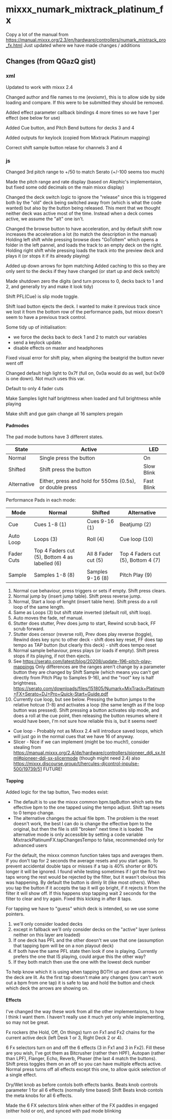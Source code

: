 # mixxx_numark_mixtrack_platinum_fx

Copy a lot of the manual from https://manual.mixxx.org/2.3/en/hardware/controllers/numark_mixtrack_pro_fx.html
Just updated where we have made changes / additions

## Changes (from QGazQ gist)

### xml
Updated to work with mixxx 2.4

Changed author and file names to me (evoixmr), this is to allow side by side loading and compare.
If this were to be submitted they should be removed.

Added effect parameter callback bindings 4 more times so we have 1 per effect (see below for use)

Added Cue button, and Pitch Bend buttons for decks 3 and 4

Added outputs for keylock (copied from Mixtrack Platinum mapping)

Correct shift sample button relase for channels 3 and 4

### js

Changed 3rd pitch range to +/50 to match Serato (+/-100 seems too much)

Made the pitch range and rate display (based on Alephic's implementaion, but fixed some odd decimals on the main mixxx display)

Changed the deck switch logic to ignore the "release" since this is triggered both by the "old" deck being switched away from (which is what the code wanted) but also by the button being released.
This ment that we thought neither deck was active most of the time.
Instead when a deck comes active, we assume the "alt" one isn't.

Changed the browse button to have acceleration, and by default shift now increases the acceleration a lot (to match the description in the manual)
Holding left shift while pressing browse does "GoToItem" which opens a folder in the left pannel, and loads the track to an empty deck on the right.
Holding right shift while pressing loads the track into the preview deck and plays it (or stops it if its already playing)

Added up down arrows for bpm matching
Added caching to this so they are only sent to the decks if they have changed (or start up and deck switch)

Made shutdown zero the digits (and turn process to 0, decks back to 1 and 2, and generally try and make it look tidy)

Shift PFL(Cue) is slip mode toggle.

Shift load button ejects the deck.  I wanted to make it previous track since we lost it from the bottom row of the performance pads, but mixxx doesn't seem to have a previous track control.

Some tidy up of initialisation:
* we force the decks back to deck 1 and 2 to match our variables
* send a keylock update.
* disable effects on master and headphones

Fixed visual error for shift play, when aligning the beatgrid the button never went off

Changed default high light to 0x7f (full on, 0x0a would do as well, but 0x09 is one down).  Not much uses this var.

Default to only 4 fader cuts

Make Samples light half brightness when loaded and full brightness while playing

Make shift and gue gain change all 16 samplers pregain

#### Padmodes

The pad mode buttons have 3 different states.

| State | Active | LED |
| --- | --- | --- |
| Normal | Single press the button | On |
| Shifted | Shift press the button | Slow Blink |
| Alternative | Either, press and hold for 550ms (0.5s), or double press | Fast Blink |

Performance Pads in each mode:

| Mode | Normal | Shifted | Alternative |
| --- | --- | --- | --- |
| Cue | Cues 1-8 (1) | Cues 9-16 (1) | Beatjump (2) |
| Auto Loop | Loops (3) | Roll (4) | Cue loop (10) |
| Fader Cuts | Top 4 Faders cut (5), Bottom 4 as labelled (6) | All 8 Fader cut (5) | Top 4 Faders cut (5), Bottom 4 (7) |
| Sample | Samples 1-8 (8) | Samples 9-16 (8) | Pitch Play (9) |

1) Normal cue behaviour, press triggers or sets if empty.  Shift press clears.
2) Normal jump by (insert jump table).  Shift press reverse jump.
3) Normal, Start a loop of lenght (insert table here).  Shift press do a roll loop of the same length.
4) Same as Loops (3) but shift state inverted (default roll, shift loop).
5) Auto moves the fade, ref manual.
6) Stutter does stutter, Prev does jump to start, Rewind scrub back, FF scrub forward.
7) Stutter does censor (reverse roll), Prev does play reverse (toggle), Rewind does key sync to other deck - shift does key reset, FF does tap tempo as TAP button (but clearly this deck) - shift does tempo reset
8) Normal sample behaviour, press plays (or loads if empty).  Shift press stops if its playing, if not then ejects.
9) See https://serato.com/latest/blog/20208/update-196-pitch-play-mappings Only differences are the ranges aren't change by a parameter button they are changed by Shift Sample (which means you can't get directly from Pitch Play to Samples 9-16), and the "root" key is half brightness.  https://serato.com/downloads/files/151805/Numark+MixTrack+Platinum+FX+Serato+DJ+Pro+Quick-Start+Guide.pdf
10) Currently cue loop, but see below.  Pressing the button jumps to the relative hotcue (1-8) and activates a loop (the same length as if the loop button was pressed).  Shift pressing a button activates slip mode, and does a roll at the cue point, then releasing the button resumes where it would have been, I'm not sure how reliable this is, but it seems neet!
* Cue loop - Probably not as Mixxx 2.4 will introduce saved loops, which will just go in the normal cues that we have 16 of anyway.
* Slicer - Nice if we can implement (might be too much!), consider stealing from https://manual.mixxx.org/2.4/de/hardware/controllers/pioneer_ddj_sx.html#pioneer-ddj-sx-slicermode (though might need 2.4) also https://mixxx.discourse.group/t/hercules-djcontrol-inpulse-500/19739/51  FUTURE!

#### Tapping

Added logic for the tap button, Two modes exist:
* The default is to use the mixxx common bpm.tapButton which sets the effective bpm to the one tapped using the tempo adjust.  Shift tap resets to 0 tempo change.
* The alternative changes the actual file bpm.  The problem is the reset doesn't work, the best I can do is change the effective bpm to the original, but then the file is still "broken" next time it is loaded.
The alternative mode is only accessible by setting a code variable MixtrackPlatinumFX.tapChangesTempo to false, recommended only for advanced users

For the default, the mixxx common function takes taps and averages them.
If you don't tap for 2 seconds the average resets and you start again.
To prevent accidental double taps or misses if a tap is 40% shorter or 80% longer it will be ignored.
I found while testing sometimes if I got the first two taps wrong the rest would be rejected by the filter, but it wasn't obvious this was happening.
By default the button is dimly lit (like most others). When you tap the button if it accepts the tap it will go bright, if it rejects it from the filter it will show off.
If this happens stop tapping wait 2 seconds for the filter to clear and try again.
Fixed this kicking in after 8 taps.

For tapping we have to "guess" which deck is intended, so we use some pointers.
1) we'll only consider loaded decks
2) except in fallback we'll only consider decks on the "active" layer (unless neither on this layer are loaded)
3) If one deck has PFL and the other doesn't we use that one (assumption that tapping bpm will be on a non playout deck)
4) If both have the same PFL state then look if one is playing.  Currently prefers the one that IS playing, could argue this the other way?
5) If they both match then use the one with the lowest deck number

To help know which it is using when tapping BOTH up and down arrows on the deck are lit.  As the first tap doesn't make any changes (you can't work out a bpm from one tap) it is safe to tap and hold the button and check which deck the arrows are showing on.

#### Effects

I've changed the way these work from all the other implementaions, to how I think I want them.
I haven't really use it much yet only while implementing, so may not be great.

Fx rockers (the Hold, Off, On things) turn on Fx1 and Fx2 chains for the current active deck (left Desk 1 or 3, Right Deck 2 or 4).

6 Fx selectors turn on and off the 6 effects (3 in Fx1 and 3 in Fx2).  Fill these are you wish, I've got them as Bitcrusher (rather then HPF), Autopan (rather than LPF), Flanger, Echo, Reverb, Phaser (the last 4 match the buttons).
Shift press toggles them on an off so you can have multiple effects active.  Normal press turns off all effects except this one, to allow quick selection of a single effect.

Dry/Wet knob as before contols both effects banks.
Beats knob controls parameter 1 for all 6 effects (normally time based)
Shift Beats knob contols the meta knobs for all 6 effects.

Made the 6 FX selectors blink when either of the FX paddles in engaged (either hold or on), and synced with pad mode blinking
